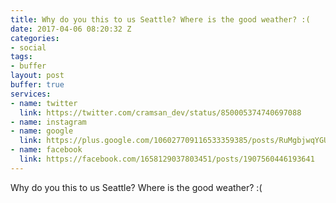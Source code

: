 ```yaml
---
title: Why do you this to us Seattle? Where is the good weather? :(
date: 2017-04-06 08:20:32 Z
categories:
- social
tags:
- buffer
layout: post
buffer: true
services:
- name: twitter
  link: https://twitter.com/cramsan_dev/status/850005374740697088
- name: instagram
- name: google
  link: https://plus.google.com/106027709116533359385/posts/RuMgbjwqYGU
- name: facebook
  link: https://facebook.com/1658129037803451/posts/1907560446193641
---
```


Why do you this to us Seattle? Where is the good weather? :(
